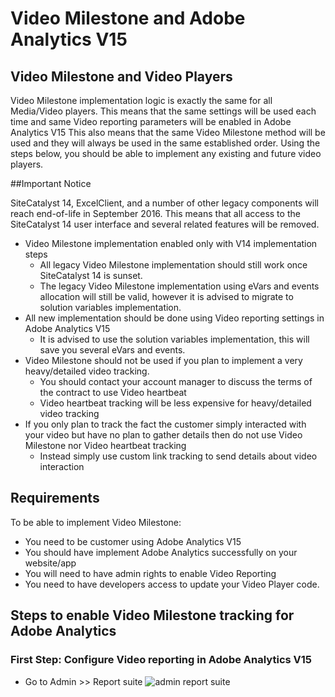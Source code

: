 # Video Milestone and Adobe Analytics V15

## Video Milestone and Video Players

Video Milestone implementation logic is exactly the same for all Media/Video players.
This means that the same settings will be used each time and same Video reporting parameters will be enabled in Adobe Analytics V15
This also means that the same Video Milestone method will be used and they will always be used in the same established order.
Using the steps below, you should be able to implement any existing and future video players.

##Important Notice

SiteCatalyst 14, ExcelClient, and a number of other legacy components will reach end-of-life in September 2016.
This means that all access to the SiteCatalyst 14 user interface and several related features will be removed. 

* Video Milestone implementation enabled only with V14 implementation steps
  * All legacy Video Milestone implementation should still work once SiteCatalyst 14 is sunset.
  * The legacy Video Milestone implementation using eVars and events allocation will still be valid, however it is advised to migrate to solution variables implementation.
* All new implementation should be done using Video reporting settings in Adobe Analytics V15
  * It is advised to use the solution variables implementation, this will save you several eVars and events.
* Video Milestone should not be used if you plan to implement a very heavy/detailed video tracking.
  * You should contact your account manager to discuss the terms of the contract to use Video heartbeat
  * Video heartbeat tracking will be less expensive for heavy/detailed video tracking
* If you only plan to track the fact the customer simply interacted with your video but have no plan to gather details then do not use Video Milestone nor Video heartbeat tracking
  * Instead simply use custom link tracking to send details about video interaction

## Requirements

To be able to implement Video Milestone:
* You need to be customer using Adobe Analytics V15
* You should have implement Adobe Analytics successfully on your website/app
* You will need to have admin rights to enable Video Reporting
* You need to have developers access to update your Video Player code.

## Steps to enable Video Milestone tracking for Adobe Analytics

### First Step: Configure Video reporting in Adobe Analytics V15

* Go to Admin >> Report suite
![admin report suite](/doc/images/Admin%20-%20Report%20Suite.png)
